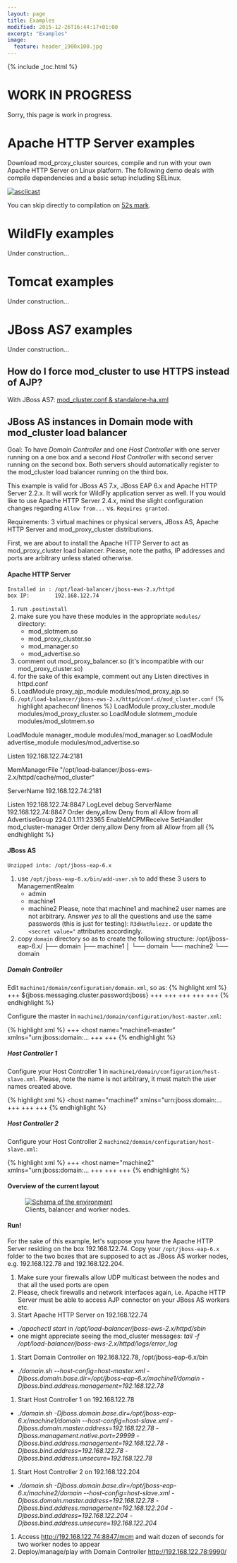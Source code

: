 ```yaml
---
layout: page
title: Examples
modified: 2015-12-26T16:44:17+01:00
excerpt: "Examples"
image:
  feature: header_1900x100.jpg
---
```


{% include _toc.html %}

# WORK IN PROGRESS

Sorry, this page is work in progress.

# Apache HTTP Server examples
Download mod_proxy_cluster sources, compile and run with your own Apache HTTP
Server on Linux platform. The following demo deals with compile dependencies
and a basic setup including SELinux.

[![asciicast](https://asciinema.org/a/7563u1eu6o5jlg3a0gk4wv69f.png)
 ](https://asciinema.org/a/7563u1eu6o5jlg3a0gk4wv69f)

You can skip directly to compilation on
[52s mark](https://asciinema.org/a/7563u1eu6o5jlg3a0gk4wv69f?t=52).

# WildFly examples
Under construction...

# Tomcat examples
Under construction...

# JBoss AS7 examples
Under construction...

## How do I force mod_cluster to use HTTPS instead of AJP?

With JBoss AS7:
[mod_cluster.conf & standalone-ha.xml](
    https://gist.github.com/Karm/6ac503924a1909564051)

## JBoss AS instances in Domain mode with mod_cluster load balancer

Goal: To have _Domain Controller_ and one _Host Controller_ with one server
running on a one box and a second _Host Controller_ with second server running
on the second box. Both servers should automatically register to the
mod_cluster load balancer running on the third box.

This example is valid for JBoss AS 7.x, JBoss EAP 6.x and Apache HTTP Server
2.2.x. It will work for WildFly application server as well.
If you would like to use Apache HTTP Server 2.4.x, mind the slight
configuration changes regarding `Allow from...` vs. `Requires granted`.

Requirements: 3 virtual machines or physical servers, JBoss AS, Apache HTTP
Server and mod_proxy_cluster distributions.

First, we are about to install the Apache HTTP Server to act as
mod_proxy_cluster load balancer. Please, note the paths, IP addresses and
ports are arbitrary unless stated otherwise.

#### Apache HTTP Server

    Installed in : /opt/load-balancer/jboss-ews-2.x/httpd
    box IP:        192.168.122.74

 1. run ```.postinstall```
 1. make sure you have these modules in the appropriate ```modules/``` directory:
    * mod_slotmem.so
    * mod_proxy_cluster.so
    * mod_manager.so
    * mod_advertise.so
 1. comment out mod_proxy_balancer.so (it's incompatible with our mod_proxy_cluster.so)
 1. for the sake of this example, comment out any Listen directives in httpd.conf
 1. LoadModule proxy_ajp_module modules/mod_proxy_ajp.so
 1. `/opt/load-balancer/jboss-ews-2.x/httpd/conf.d/mod_cluster.conf`
{% highlight apacheconf linenos %}
LoadModule proxy_cluster_module modules/mod_proxy_cluster.so
LoadModule slotmem_module modules/mod_slotmem.so

LoadModule manager_module modules/mod_manager.so
LoadModule advertise_module modules/mod_advertise.so

Listen 192.168.122.74:2181

MemManagerFile "/opt/load-balancer/jboss-ews-2.x/httpd/cache/mod_cluster"

ServerName 192.168.122.74:2181

<IfModule manager_module>
    Listen 192.168.122.74:8847
    LogLevel debug
    <VirtualHost 192.168.122.74:8847>
        ServerName 192.168.122.74:8847
        <Directory />
            Order deny,allow
            Deny from all
            Allow from all
        </Directory>
        AdvertiseGroup 224.0.1.111:23365
        EnableMCPMReceive
        <Location /mcm>
            SetHandler mod_cluster-manager
            Order deny,allow
            Deny from all
            Allow from all
        </Location>
    </VirtualHost>
</IfModule>
{% endhighlight %}

#### JBoss AS

    Unzipped into: /opt/jboss-eap-6.x

 1. use ```/opt/jboss-eap-6.x/bin/add-user.sh``` to add these 3 users to ManagementRealm
    * admin
    * machine1
    * machine2
    Please, note that machine1 and machine2 user names are not arbitrary. Answer _yes_ to all the questions and use the same passwords (this is just for testing): ```R3dHatRulezz.``` or update the ```<secret value="``` attributes accordingly.
 2. copy ```domain``` directory so as to create the following structure:
        /opt/jboss-eap-6.x/
        ├── domain
        ├── machine1
        │   └── domain
        └── machine2
            └── domain

##### Domain Controller

Edit ```machine1/domain/configuration/domain.xml```, so as:
{% highlight xml %}
+++
<cluster-password>${jboss.messaging.cluster.password:jboss}</cluster-password>
+++
<socket-binding-group name="full-ha-sockets" default-interface="public">
    +++
    <socket-binding name="modcluster" port="0" multicast-address="224.0.1.111" multicast-port="23365"/>
    +++
</socket-binding-group>
+++
<server-groups>
    <server-group name="main-server-group" profile="full-ha">
        <jvm name="default">
            <heap size="713m" max-size="713m"/>
            <permgen max-size="128m"/>
        </jvm>
        <socket-binding-group ref="full-ha-sockets"/>
    </server-group>
</server-groups>
+++
{% endhighlight %}

Configure the master in ```machine1/domain/configuration/host-master.xml```:

{% highlight xml %}
+++
<host name="machine1-master" xmlns="urn:jboss:domain:...
+++
        <security-realm name="ManagementRealm">
            <server-identities>
                 <secret value="UjNkSGF0UnVsZXp6Lg=="/>
            </server-identities>
+++
{% endhighlight %}

##### Host Controller 1

Configure your Host Controller 1 in ```machine1/domain/configuration/host-slave.xml```. Please, note the name is not arbitrary, it must match the user names created above.

{% highlight xml %}
<host name="machine1" xmlns="urn:jboss:domain:...
+++
        <security-realm name="ManagementRealm">
            <server-identities>
                 <secret value="UjNkSGF0UnVsZXp6Lg=="/>
            </server-identities>
+++
<servers>
    <server name="server-one" group="main-server-group"/>
</servers>
+++
{% endhighlight %}

##### Host Controller 2

Configure your Host Controller 2  ```machine2/domain/configuration/host-slave.xml```:

{% highlight xml %}
    +++
    <host name="machine2" xmlns="urn:jboss:domain:...
    +++
            <security-realm name="ManagementRealm">
                <server-identities>
                     <secret value="UjNkSGF0UnVsZXp6Lg=="/>
                </server-identities>
    +++
    <servers>
        <server name="server-two" group="main-server-group">
            <socket-bindings port-offset="150"/>
        </server>
    </servers>
    +++
{% endhighlight %}

#### Overview of the current layout

<figure>
    <a href="/images/mod_cluster-example-visual-elements-by-red-hat.png"><img src="/images/mod_cluster-example-visual-elements-by-red-hat.png" alt="Schema of the environment"></a>
    <figcaption>Clients, balancer and worker nodes.</figcaption>
</figure>

#### Run!

For the sake of this example, let's suppose you have the Apache HTTP Server residing on the box 192.168.122.74.
Copy your ```/opt/jboss-eap-6.x``` folder to the two boxes that are supposed to act as JBoss AS worker nodes,
e.g. 192.168.122.78 and 192.168.122.204.

 1. Make sure your firewalls allow UDP multicast between the nodes and that all the used ports are open
 1. Please, check firewalls and network interfaces again, i.e. Apache HTTP Server must be able to access AJP connector on your JBoss AS workers etc.
 1. Start Apache HTTP Server on 192.168.122.74
   * *./apachectl start* in */opt/load-balancer/jboss-ews-2.x/httpd/sbin*
   * one might appreciate seeing the mod_cluster messages: *tail -f /opt/load-balancer/jboss-ews-2.x/httpd/logs/error_log*
 1. Start Domain Controller on 192.168.122.78, /opt/jboss-eap-6.x/bin
   * *./domain.sh --host-config=host-master.xml -Djboss.domain.base.dir=/opt/jboss-eap-6.x/machine1/domain -Djboss.bind.address.management=192.168.122.78*
 1. Start Host Controller 1 on 192.168.122.78
   * *./domain.sh -Djboss.domain.base.dir=/opt/jboss-eap-6.x/machine1/domain --host-config=host-slave.xml -Djboss.domain.master.address=192.168.122.78 -Djboss.management.native.port=29999 -Djboss.bind.address.management=192.168.122.78 -Djboss.bind.address=192.168.122.78 -Djboss.bind.address.unsecure=192.168.122.78*
 1. Start Host Controller 2 on 192.168.122.204
   * *./domain.sh -Djboss.domain.base.dir=/opt/jboss-eap-6.x/machine2/domain --host-config=host-slave.xml -Djboss.domain.master.address=192.168.122.78  -Djboss.bind.address.management=192.168.122.204 -Djboss.bind.address=192.168.122.204 -Djboss.bind.address.unsecure=192.168.122.204*
 1. Access http://192.168.122.74:8847/mcm and wait dozen of seconds for two worker nodes to appear
 1. Deploy/manage/play with Domain Controller http://192.168.122.78:9990/
